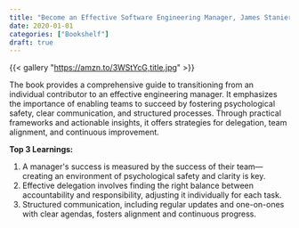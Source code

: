 ```yaml
---
title: "Become an Effective Software Engineering Manager, James Stanier, 2020"
date: 2020-01-01
categories: ["Bookshelf"]
draft: true
---
```


{{< gallery "https://amzn.to/3WStYcG,title.jpg" >}}

The book provides a comprehensive guide to transitioning from an individual contributor to an effective engineering manager. It emphasizes the importance of enabling teams to succeed by fostering psychological safety, clear communication, and structured processes. Through practical frameworks and actionable insights, it offers strategies for delegation, team alignment, and continuous improvement.

**Top 3 Learnings:**

1. A manager's success is measured by the success of their team—creating an environment of psychological safety and clarity is key.
2. Effective delegation involves finding the right balance between accountability and responsibility, adjusting it individually for each task.
3. Structured communication, including regular updates and one-on-ones with clear agendas, fosters alignment and continuous progress.
